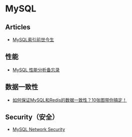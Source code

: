 # MySQL

## Articles
* [MySQL索引前世今生](https://mp.weixin.qq.com/s/1ZWOLPV4fCqi2EebU_C9YA)

## 性能
* [MySQL 性能分析备忘录](https://segmentfault.com/a/1190000020753204)

## 数据一致性
* [如何保证MySQL和Redis的数据一致性？10张图带你搞定！](https://mp.weixin.qq.com/s/tIrbRLNQNtV4Ne79jeNNzA)

## Security（安全）
* [MySQL Network Security](https://serversforhackers.com/c/mysql-network-security)
